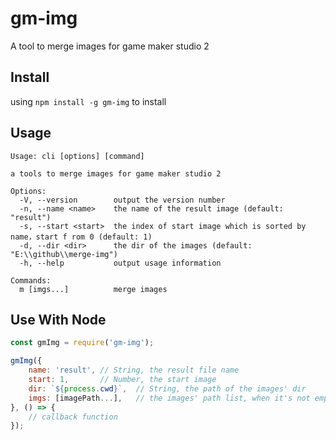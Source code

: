 # gm-img
A tool to merge images for game maker studio 2

## Install
using `npm install -g gm-img` to install  

## Usage
```
Usage: cli [options] [command]

a tools to merge images for game maker studio 2

Options:
  -V, --version        output the version number
  -n, --name <name>    the name of the result image (default: "result")
  -s, --start <start>  the index of start image which is sorted by name，start f rom 0 (default: 1)
  -d, --dir <dir>      the dir of the images (default: "E:\\github\\merge-img")
  -h, --help           output usage information

Commands:
  m [imgs...]          merge images
```

## Use With Node
```js
const gmImg = require('gm-img');

gmImg({
    name: 'result', // String, the result file name
    start: 1,       // Number, the start image
    dir: `${process.cwd}`,  // String, the path of the images' dir
    imgs: [imagePath...],   // the images' path list, when it's not empty, the params 'start' and 'dir' will not work
}, () => {
    // callback function
});
```
